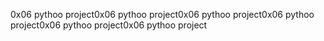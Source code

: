 0x06 pythoo project0x06 pythoo project0x06 pythoo project0x06 pythoo project0x06 pythoo project0x06 pythoo project
